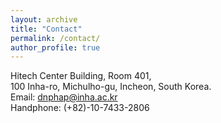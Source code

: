 ```yaml
---
layout: archive
title: "Contact"
permalink: /contact/
author_profile: true
---
```


Hitech Center Building, Room 401,\
100 Inha-ro, Michulho-gu, Incheon, South Korea.\
Email: dnphap@inha.ac.kr\
Handphone: (+82)-10-7433-2806
